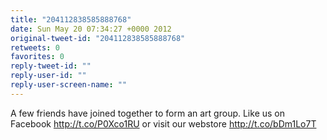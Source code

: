```yaml
---
title: "204112838585888768"
date: Sun May 20 07:34:27 +0000 2012
original-tweet-id: "204112838585888768"
retweets: 0
favorites: 0
reply-tweet-id: ""
reply-user-id: ""
reply-user-screen-name: ""
---
```

A few friends have joined together to form an art group. Like us on Facebook http://t.co/P0Xco1RU or visit our webstore http://t.co/bDm1Lo7T
